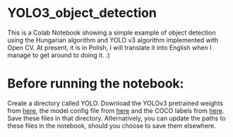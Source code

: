 # YOLO3_object_detection

This is a Colab Notebook showing a simple example of object detection using the Hungarian algorithm and YOLO v3 algorithm implemented with Open CV. At present, it is in Polish, I will translate it into English when I manage to get around to doing it. :)

# Before running the notebook:
Create a directory called YOLO.
Download the YOLOv3 pretrained weights from [here](https://pjreddie.com/media/files/yolov3.weights), the model config file from [here](https://github.com/pjreddie/darknet/blob/master/cfg/yolov3.cfg) and the COCO labels from [here](https://github.com/pjreddie/darknet/blob/master/data/coco.names). Save these files in that directory. Alternatively, you can update the paths to these files in the notebook, should you choose to save them elsewhere.
